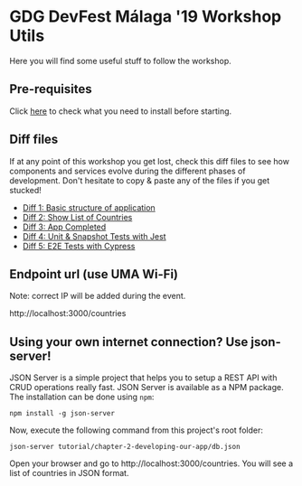 # GDG DevFest Málaga '19 Workshop Utils

Here you will find some useful stuff to follow the workshop.

## Pre-requisites

Click [here](./prerequisites) to check what you need to install before starting.

## Diff files

If at any point of this workshop you get lost, check this diff files to see how components and services evolve during the different phases of development. Don't hesitate to copy & paste any of the files if you get stucked!

* [Diff 1: Basic structure of application](./diff1)
* [Diff 2: Show List of Countries](./diff2)
* [Diff 3: App Completed](./diff3)
* [Diff 4: Unit & Snapshot Tests with Jest](./diff4)
* [Diff 5: E2E Tests with Cypress](./diff5)

## Endpoint url (use UMA Wi-Fi)

Note: correct IP will be added during the event.

http://localhost:3000/countries

## Using your own internet connection? Use json-server!

JSON Server is a simple project that helps you to setup a REST API with CRUD operations really fast. JSON Server is available as a NPM package. The installation can be done using ``npm``:

```
npm install -g json-server
```

Now, execute the following command from this project's root folder:

```
json-server tutorial/chapter-2-developing-our-app/db.json 
```

Open your browser and go to http://localhost:3000/countries. You will see a list of countries in JSON format.

